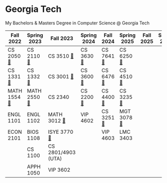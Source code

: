 # Georgia Tech
My Bachelors &amp; Masters Degree in Computer Science @ Georgia Tech

| Fall 2022                                                 | Spring 2023                                               | Fall 2023                                                | Spring 2024                                              | Fall 2024                                              | Spring 2025                                            | Fall 2025                                            | Spring 2026                                          |
|----------------                                           |----------------                                           |----------------                                          |----------------                                          |----------------                                        |----------------                                        |----------------                                      |----------------                                      |
| CS 2050 [🔗](https://github.com/adibiasio/CS-2050)        | CS 2110 [🔗](https://github.com/adibiasio/CS-2110)       | CS 3510 [🔗](https://github.com/adibiasio/CS-3510)       | CS 3630 [🔗](https://github.com/adibiasio/CS-3630)      | CS 7641 [🔗](https://github.com/adibiasio/CS-7641)    | CS 6250 [🔗](https://github.com/adibiasio/CS-6250)     |||
| CS 1331 [🔗](https://github.com/adibiasio/CS-1331)        | CS 1332 [🔗](https://github.com/adibiasio/CS-1332)       | CS 3001 [🔗](https://github.com/adibiasio/CS-3001)       | CS 3600 [🔗](https://github.com/adibiasio/CS-3600)      | CS 6476 [🔗](https://github.com/adibiasio/CS-6476)    | CS 4510 [🔗](https://github.com/adibiasio/CS-4510)     |||
| MATH 1554 [🔗](https://github.com/adibiasio/MATH-1554)    | MATH 2550 [🔗](https://github.com/adibiasio/MATH-2550)   | CS 2340                                                   | CS 2200 [🔗](https://github.com/adibiasio/CS-2200)     | CS 4400 [🔗](https://github.com/adibiasio/CS-4400)     | CS 3235 [🔗](https://github.com/adibiasio/CS-3235)     |||
| ENGL 1101                                                  | ENGL 1102                                                | MATH 3012 [🔗](https://github.com/adibiasio/MATH-3012)   | VIP 4602                                                | CS 3251 [🔗](https://github.com/adibiasio/CS-3251)     | MGT 3078 [🔗](https://github.com/adibiasio/MGT-3078)   |||
| ECON 2101                                                  | BIOS 1108                                                | ISYE 3770 [🔗](https://github.com/adibiasio/ISYE-3770)   |                                                         | VIP 4603                                               | LMC 3403                                                |||
|                                                            | CS 1100                                                  | CS 2801/4903 (UTA)                                        |                                                         |                                                        |                                                         |||
|                                                            | APPH 1050                                                | VIP 3602                                                  |                                                         |                                                        |                                                         |||



